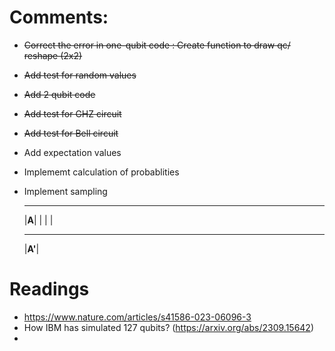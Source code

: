 # Comments:
- ~~Correct the error in one-qubit code : Create function to draw qc/ reshape (2x2)~~
- ~~Add test for random values~~
- ~~Add 2 qubit code~~
- ~~Add test for GHZ circuit~~
- ~~Add test for Bell circuit~~
- Add expectation values
- Implememt calculation of probablities
- Implement sampling

   _____  
  |__A__|
   | | |
  _______ 
  |__A'__|   
  


# Readings
- https://www.nature.com/articles/s41586-023-06096-3
- How IBM has simulated 127 qubits? (https://arxiv.org/abs/2309.15642)
- 
